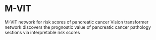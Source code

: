 # M-VIT
M-ViT network for risk scores of pancreatic cancer
Vision transformer network discovers the prognostic value of pancreatic cancer pathology sections via interpretable risk scores
